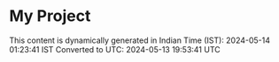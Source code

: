 # My Project

This content is dynamically generated in Indian Time (IST): 2024-05-14 01:23:41 IST
Converted to UTC: 2024-05-13 19:53:41 UTC
